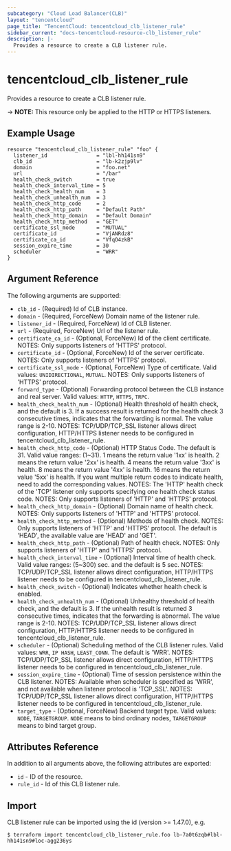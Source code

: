 ```yaml
---
subcategory: "Cloud Load Balancer(CLB)"
layout: "tencentcloud"
page_title: "TencentCloud: tencentcloud_clb_listener_rule"
sidebar_current: "docs-tencentcloud-resource-clb_listener_rule"
description: |-
  Provides a resource to create a CLB listener rule.
---
```


# tencentcloud_clb_listener_rule

Provides a resource to create a CLB listener rule.

-> **NOTE:** This resource only be applied to the HTTP or HTTPS listeners.

## Example Usage

```hcl
resource "tencentcloud_clb_listener_rule" "foo" {
  listener_id                = "lbl-hh141sn9"
  clb_id                     = "lb-k2zjp9lv"
  domain                     = "foo.net"
  url                        = "/bar"
  health_check_switch        = true
  health_check_interval_time = 5
  health_check_health_num    = 3
  health_check_unhealth_num  = 3
  health_check_http_code     = 2
  health_check_http_path     = "Default Path"
  health_check_http_domain   = "Default Domain"
  health_check_http_method   = "GET"
  certificate_ssl_mode       = "MUTUAL"
  certificate_id             = "VjANRdz8"
  certificate_ca_id          = "VfqO4zkB"
  session_expire_time        = 30
  scheduler                  = "WRR"
}
```

## Argument Reference

The following arguments are supported:

* `clb_id` - (Required) Id of CLB instance.
* `domain` - (Required, ForceNew) Domain name of the listener rule.
* `listener_id` - (Required, ForceNew) Id of CLB listener.
* `url` - (Required, ForceNew) Url of the listener rule.
* `certificate_ca_id` - (Optional, ForceNew) Id of the client certificate. NOTES: Only supports listeners of 'HTTPS' protocol.
* `certificate_id` - (Optional, ForceNew) Id of the server certificate. NOTES: Only supports listeners of 'HTTPS' protocol.
* `certificate_ssl_mode` - (Optional, ForceNew) Type of certificate. Valid values: `UNIDIRECTIONAL`, `MUTUAL`. NOTES: Only supports listeners of 'HTTPS' protocol.
* `forward_type` - (Optional) Forwarding protocol between the CLB instance and real server. Valid values: `HTTP`, `HTTPS`, `TRPC`.
* `health_check_health_num` - (Optional) Health threshold of health check, and the default is 3. If a success result is returned for the health check 3 consecutive times, indicates that the forwarding is normal. The value range is 2-10. NOTES: TCP/UDP/TCP_SSL listener allows direct configuration, HTTP/HTTPS listener needs to be configured in tencentcloud_clb_listener_rule.
* `health_check_http_code` - (Optional) HTTP Status Code. The default is 31. Valid value ranges: (1~31). 1 means the return value '1xx' is health. 2 means the return value '2xx' is health. 4 means the return value '3xx' is health. 8 means the return value '4xx' is health. 16 means the return value '5xx' is health. If you want multiple return codes to indicate health, need to add the corresponding values. NOTES: The 'HTTP' health check of the 'TCP' listener only supports specifying one health check status code. NOTES: Only supports listeners of 'HTTP' and 'HTTPS' protocol.
* `health_check_http_domain` - (Optional) Domain name of health check. NOTES: Only supports listeners of 'HTTP' and 'HTTPS' protocol.
* `health_check_http_method` - (Optional) Methods of health check. NOTES: Only supports listeners of 'HTTP' and 'HTTPS' protocol. The default is 'HEAD', the available value are 'HEAD' and 'GET'.
* `health_check_http_path` - (Optional) Path of health check. NOTES: Only supports listeners of 'HTTP' and 'HTTPS' protocol.
* `health_check_interval_time` - (Optional) Interval time of health check. Valid value ranges: (5~300) sec. and the default is 5 sec. NOTES: TCP/UDP/TCP_SSL listener allows direct configuration, HTTP/HTTPS listener needs to be configured in tencentcloud_clb_listener_rule.
* `health_check_switch` - (Optional) Indicates whether health check is enabled.
* `health_check_unhealth_num` - (Optional) Unhealthy threshold of health check, and the default is 3. If the unhealth result is returned 3 consecutive times, indicates that the forwarding is abnormal. The value range is 2-10.  NOTES: TCP/UDP/TCP_SSL listener allows direct configuration, HTTP/HTTPS listener needs to be configured in tencentcloud_clb_listener_rule.
* `scheduler` - (Optional) Scheduling method of the CLB listener rules. Valid values: `WRR`, `IP HASH`, `LEAST_CONN`. The default is 'WRR'.  NOTES: TCP/UDP/TCP_SSL listener allows direct configuration, HTTP/HTTPS listener needs to be configured in tencentcloud_clb_listener_rule.
* `session_expire_time` - (Optional) Time of session persistence within the CLB listener. NOTES: Available when scheduler is specified as 'WRR', and not available when listener protocol is 'TCP_SSL'.  NOTES: TCP/UDP/TCP_SSL listener allows direct configuration, HTTP/HTTPS listener needs to be configured in tencentcloud_clb_listener_rule.
* `target_type` - (Optional, ForceNew) Backend target type. Valid values: `NODE`, `TARGETGROUP`. `NODE` means to bind ordinary nodes, `TARGETGROUP` means to bind target group.

## Attributes Reference

In addition to all arguments above, the following attributes are exported:

* `id` - ID of the resource.
* `rule_id` - Id of this CLB listener rule.


## Import

CLB listener rule can be imported using the id (version >= 1.47.0), e.g.

```
$ terraform import tencentcloud_clb_listener_rule.foo lb-7a0t6zqb#lbl-hh141sn9#loc-agg236ys
```

